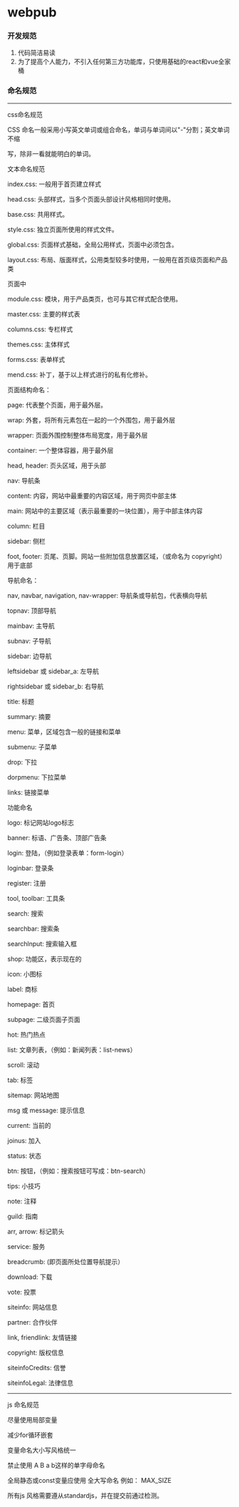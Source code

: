# webpub

###  开发规范
1. 代码简洁易读
2. 为了提高个人能力，不引入任何第三方功能库，只使用基础的react和vue全家桶

###  命名规范

---------------------------

css命名规范



CSS 命名一般采用小写英文单词或组合命名，单词与单词间以"-"分割；英文单词不缩


写，除非一看就能明白的单词。

文本命名规范


index.css: 一般用于首页建立样式


head.css: 头部样式，当多个页面头部设计风格相同时使用。


base.css: 共用样式。


style.css: 独立页面所使用的样式文件。


global.css: 页面样式基础，全局公用样式，页面中必须包含。


layout.css: 布局、版面样式，公用类型较多时使用，一般用在首页级页面和产品类


页面中


module.css: 模块，用于产品类页，也可与其它样式配合使用。


master.css: 主要的样式表


columns.css: 专栏样式


themes.css: 主体样式


forms.css: 表单样式


mend.css: 补丁，基于以上样式进行的私有化修补。


页面结构命名：


page: 代表整个页面，用于最外层。


wrap: 外套，将所有元素包在一起的一个外围包，用于最外层


wrapper: 页面外围控制整体布局宽度，用于最外层


container: 一个整体容器，用于最外层


head, header: 页头区域，用于头部


nav: 导航条


content: 内容，网站中最重要的内容区域，用于网页中部主体


main: 网站中的主要区域（表示最重要的一块位置），用于中部主体内容


column: 栏目


sidebar: 侧栏


foot, footer: 页尾、页脚。网站一些附加信息放置区域，（或命名为 copyright）用于底部


导航命名：


nav, navbar, navigation, nav-wrapper: 导航条或导航包，代表横向导航


topnav: 顶部导航


mainbav: 主导航


subnav: 子导航


sidebar: 边导航


leftsidebar 或 sidebar_a: 左导航


rightsidebar 或 sidebar_b: 右导航


title: 标题


summary: 摘要


menu: 菜单，区域包含一般的链接和菜单


submenu: 子菜单


drop: 下拉


dorpmenu: 下拉菜单


links: 链接菜单


功能命名


logo: 标记网站logo标志


banner: 标语、广告条、顶部广告条


login: 登陆，（例如登录表单：form-login）


loginbar: 登录条


register: 注册


tool, toolbar: 工具条


search: 搜索


searchbar: 搜索条


searchlnput: 搜索输入框


shop: 功能区，表示现在的


icon: 小图标


label: 商标


homepage: 首页


subpage: 二级页面子页面


hot: 热门热点


list: 文章列表，（例如：新闻列表：list-news）


scroll: 滚动


tab: 标签


sitemap: 网站地图


msg 或 message: 提示信息


current: 当前的


joinus: 加入


status: 状态


btn: 按钮，（例如：搜索按钮可写成：btn-search）


tips: 小技巧


note: 注释


guild: 指南


arr, arrow: 标记箭头


service: 服务


breadcrumb: (即页面所处位置导航提示）


download: 下载


vote: 投票


siteinfo: 网站信息


partner: 合作伙伴


link, friendlink: 友情链接


copyright: 版权信息


siteinfoCredits: 信誉


siteinfoLegal: 法律信息

-----------------------------------------

js 命名规范

尽量使用局部变量


减少for循环嵌套


变量命名大小写风格统一


禁止使用 A  B a b这样的单字母命名


全局静态或const变量应使用 全大写命名 例如： MAX_SIZE


所有js 风格需要遵从standardjs，并在提交前通过检测。


